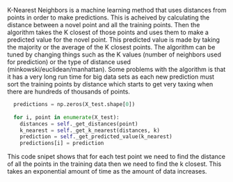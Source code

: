 K-Nearest Neighbors is a machine learning method that uses distances from points in order to make predictions. This is acheived by calculating the distance between a novel point and all the training points. Then the algorithm takes the K closest of those points and uses them to make a predicted value for the novel point. This predicted value is made by taking the majority or the average of the K closest points. The algorithm can be tuned by changing things such as the K values (number of neighbors used for prediction) or the type of distance used (minkowski/euclidean/manhattan). Some problems with the algorithm is that it has a very long run time for big data sets as each new prediction must sort the training points by distance which starts to get very taxing when there are hundreds of thousands of points. 
```python
  predictions = np.zeros(X_test.shape[0])
        
  for i, point in enumerate(X_test):
    distances = self._get_distances(point)
    k_nearest = self._get_k_nearest(distances, k)
    prediction = self._get_predicted_value(k_nearest)
    predictions[i] = prediction
```

This code snipet shows that for each test point we need to find the distance of all the points in the training data then we need to find the k closest. This takes an exponential amount of time as the amount of data increases.
